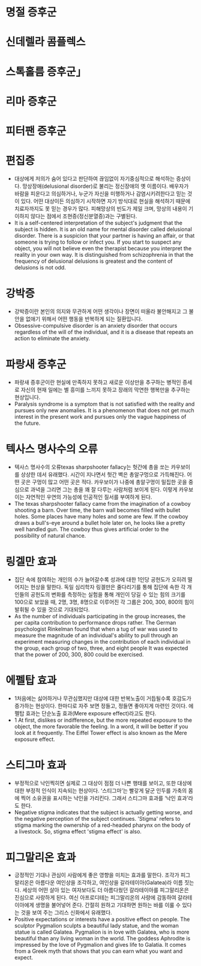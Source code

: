 # 명절 증후군

# 신데렐라 콤플렉스

# 스톡홀름 증후군」 

# 리마 증후군

# 피터팬 증후군

# 편집증
* 대상에게 저의가 숨어 있다고 판단하여 끊임없이 자기중심적으로 해석하는 증상이다.
망상장애(delusional disorder)로 불리는 정신장애의 옛 이름이다. 배우자가 바람을 피운다고 의심하거나, 누군가 자신을 미행하거나 감염시키려한다고 믿는 것이 있다. 어떤 대상이든 의심하기 시작하면 자기 방식대로 현실을 해석하기 때문에 치료자까지도 못 믿는 경우가 많다.
피해망상의 빈도가 제일 크며, 망상의 내용이 기이하지 않다는 점에서 조현증(정신분열증)과는 구별된다.
* It is a self-centered interpretation of the subject's judgment that the subject is hidden.
It is an old name for mental disorder called delusional disorder. There is a suspicion that your partner is having an affair, or that someone is trying to follow or infect you. If you start to suspect any object, you will not believe even the therapist because you interpret the reality in your own way.
It is distinguished from schizophrenia in that the frequency of delusional delusions is greatest and the content of delusions is not odd.

# 강박증
* 강박증이란 본인의 의지와 무관하게 어떤 생각이나 장면이 떠올라 불안해지고 그 불안을 없애기 위해서 어떤 행동을 반복하게 되는 질환입니다. 
* Obsessive-compulsive disorder is an anxiety disorder that occurs regardless of the will of the individual, and it is a disease that repeats an action to eliminate the anxiety.

# 파랑새 증후군
* 파랑새 증후군이란 현실에 만족하지 못하고 새로운 이상만을 추구하는 병적인 증세로 자신의 현재 일에는 별 흥미를 느끼지 못하고 장래의 막연한 행복만을 추구하는 현상입니다. 
* Paralysis syndrome is a symptom that is not satisfied with the reality and pursues only new anomalies. It is a phenomenon that does not get much interest in the present work and pursues only the vague happiness of the future.

# 텍사스 명사수의 오류
* 텍사스 명사수의 오류texas sharpshooter fallacy는 헛간에 총을 쏘는 카우보이를 상상한 데서 유래했다.
시간이 지나면서 헛간 벽은 총알구멍으로 가득해진다. 어떤 곳은 구멍이 많고 어떤 곳은 적다.
카우보이가 나중에 총알구멍이 밀집한 곳을 중심으로 과녁을 그리면 그는 총을 꽤 잘 다루는 사람처럼 보이게 된다. 이렇게 카우보이는 자연적인 우연의 가능성에 인공적인 질서를 부여하게 된다.
* The texas sharpshooter fallacy came from the imagination of a cowboy shooting a barn.
Over time, the barn wall becomes filled with bullet holes. Some places have many holes and some are few. If the cowboy draws a bull's-eye around a bullet hole later on, he looks like a pretty well handled gun. The cowboy thus gives artificial order to the possibility of natural chance.

# 링겔만 효과
* 집단 속에 참여하는 개인의 수가 늘어갈수록 성과에 대한 1인당 공헌도가 오히려 떨어지는 현상을 말한다. 독일 심리학자 링겔만은 줄다리기를 통해 집단에 속한 각 개인들의 공헌도의 변화를 측정하는 실험을 통해 개인이 당길 수 있는 힘의 크기를 100으로 보았을 때, 2명, 3명, 8명으로 이루어진 각 그룹은 200, 300, 800의 힘이 발휘될 수 있을 것으로 기대되었다.
* As the number of individuals participating in the group increases, the per capita contribution to performance drops rather. The German psychologist Rinkelman found that when a tug of war was used to measure the magnitude of an individual's ability to pull through an experiment measuring changes in the contribution of each individual in the group, each group of two, three, and eight people It was expected that the power of 200, 300, 800 could be exercised.

# 에펠탑 효과
* 1처음에는 싫어하거나 무관심했지만 대상에 대한 반복노출이 거듭될수록 호감도가 증가하는 현상이다.
한마디로 자주 보면 정들고, 정들면 좋아지게 마련인 것이다. 에펠탑 효과는 단순노출 효과(Mere exposure effect)라고도 한다.
* 1 At first, dislikes or indifference, but the more repeated exposure to the object, the more favorable the feeling.
In a word, it will be better if you look at it frequently. The Eiffel Tower effect is also known as the Mere exposure effect.

# 스티그마 효과
* 부정적으로 낙인찍히면 실제로 그 대상이 점점 더 나쁜 행태를 보이고, 또한 대상에 대한 부정적 인식이 지속되는 현상이다. ‘스티그마’는 빨갛게 달군 인두를 가축의 몸에 찍어 소유권을 표시하는 낙인을 가리킨다. 그래서 스티그마 효과를 ‘낙인 효과’라도 한다.
* Negative stigma indicates that the subject is actually getting worse, and the negative perception of the subject continues. 'Stigma' refers to stigma marking the ownership of a red-headed pharynx on the body of a livestock. So, stigma effect 'stigma effect' is also.

# 피그말리온 효과
* 긍정적인 기대나 관심이 사람에게 좋은 영향을 미치는 효과를 말한다. 조각가 피그말리온은 아름다운 여인상을 조각하고, 여인상을 갈라테이아(Galatea)라 이름 짓는다. 세상의 어떤 살아 있는 여자보다도 더 아름다웠던 갈라테이아를 피그말리온은 진심으로 사랑하게 된다. 여신 아프로디테는 피그말리온의 사랑에 감동하여 갈라테이아에게 생명을 불어넣어 준다. 간절히 원하고 기대하면 원하는 바를 이룰 수 있다는 것을 보여 주는 그리스 신화에서 유래했다.
* Positive expectations or interests have a positive effect on people. The sculptor Pygmalion sculpts a beautiful lady statue, and the woman statue is called Galatea. Pygmalion is in love with Galatea, who is more beautiful than any living woman in the world. The goddess Aphrodite is impressed by the love of Pygmalion and gives life to Galatia. It comes from a Greek myth that shows that you can earn what you want and expect.